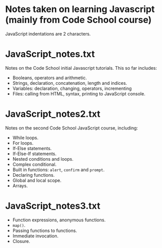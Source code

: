# Notes taken on learning Javascript (mainly from Code School course)

JavaScript indentations are 2 characters.

#
# JavaScript_notes.txt

Notes on the Code School initial Javascript tutorials. This so far includes:

* Booleans, operators and arithmetic.
* Strings, declaration, concatenation, length and indices.
* Variables: declaration, changing, operators, incrementing
* Files: calling from HTML, syntax, printing to JavaScript console.

#
# JavaScript_notes2.txt

Notes on the second Code School JavaScript course, including:

* While loops.
* For loops.
* If-Else statements.
* If-Else-If statements.
* Nested conditions and loops.
* Complex conditional.
* Built in functions: `alert`, `confirm` and `prompt`.
* Declaring functions.
* Global and local scope.
* Arrays.

#
# JavaScript_notes3.txt

* Function expressions, anonymous functions.
* `map()`.
* Passing functions to functions.
* Immediate invocation.
* Closure.